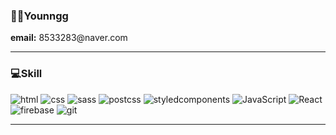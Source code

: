 <h3>👩‍💻Younngg</h3>
<strong>email:</strong> 8533283@naver.com

---

<h3>💻Skill</h3>

![html](https://img.shields.io/badge/HTML5-E34F26?style=flat&logo=HTML5&logoColor=fff)
![css](https://img.shields.io/badge/CSS3-1572B6?style=flat&logo=CSS3&logoColor=fff)
![sass](https://img.shields.io/badge/Sass-CC6699?style=flat&logo=Sass&logoColor=fff)
![postcss](https://img.shields.io/badge/PostCSS-DD3A0A?style=flat&logo=PostCSS&logoColor=fff)
![styledcomponents](https://img.shields.io/badge/styled--components-DB7093?style=flat&logo=styledComponents&logoColor=fff)
![JavaScript](https://img.shields.io/badge/JavaScript-F7DF1E?style=flat&logo=JavaScript&logoColor=fff)
![React](https://img.shields.io/badge/React-61DAFB?style=flat&logo=React&logoColor=fff)
![firebase](https://img.shields.io/badge/Firebase-FFCA28?style=flat&logo=Firebase&logoColor=fff)
![git](https://img.shields.io/badge/Git-F05032?style=flat&logo=Git&logoColor=fff)

---
